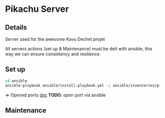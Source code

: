 # Pikachu Server

## Details
Server used for the awesome Kavu Dechet projet

All servers actions (set up & Maintenance) must be delt with ansible, this way we can ensure consistency and resilience.

## Set up

```bash
cd ansible
ansible-playbook ansible/install.playbook.yml -i ansible/inventories/pikachu.yml
```

=> Opened ports [doc](https://gist.github.com/ymougenel/85e50ca15cfeab441774361c73ba6e0f#open-ports)
__TODO__: open port via ansible

## Maintenance
